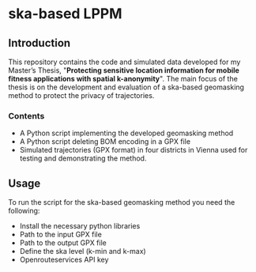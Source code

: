 # ska-based LPPM

## Introduction

This repository contains the code and simulated data developed for my Master’s Thesis, "**Protecting sensitive location information for mobile fitness applications with spatial k-anonymity**". The main focus of the thesis is on the development and evaluation of a ska-based geomasking method to protect the privacy of trajectories.

### Contents
- A Python script implementing the developed geomasking method
- A Python script deleting BOM encoding in a GPX file
- Simulated trajectories (GPX format) in four districts in Vienna used for testing and demonstrating the method.

## Usage

To run the script for the ska-based geomasking method you need the following:
- Install the necessary python libraries
- Path to the input GPX file
- Path to the output GPX file
- Define the ska level (k-min and k-max)
- Openrouteservices API key
